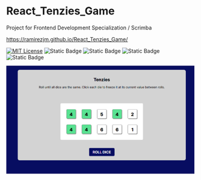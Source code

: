 # React_Tenzies_Game
Project for Frontend Development Specialization / Scrimba

https://ramirezjm.github.io/React_Tenzies_Game/

[![MIT License](https://img.shields.io/badge/License-MIT-green.svg)](https://choosealicense.com/licenses/mit/)
![Static Badge](https://img.shields.io/badge/HTML5-%23f06529)
![Static Badge](https://img.shields.io/badge/CSS3-%232965f1)
![Static Badge](https://img.shields.io/badge/Javascript-%23f0db4f)
![Static Badge](https://img.shields.io/badge/React-%2361DBFB)

<div>
  <img src="./public/screenshot.jpg" width=500>
</div>
